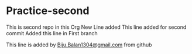# Practice-second
This is second repo in this Org
New Line added
This line added for second commit
Added this line in First branch



This line is added by Biju.Balan1304@gmail.com from github

